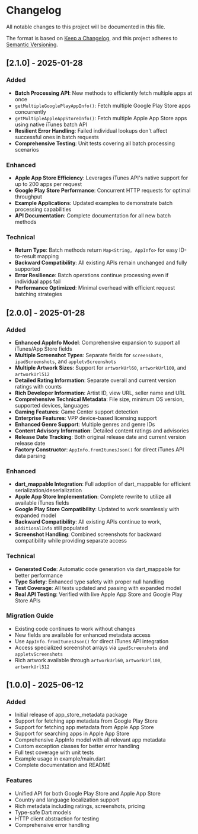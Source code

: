 # Changelog

All notable changes to this project will be documented in this file.

The format is based on [Keep a Changelog](https://keepachangelog.com/en/1.0.0/),
and this project adheres to [Semantic Versioning](https://semver.org/spec/v2.0.0.html).

## [2.1.0] - 2025-01-28

### Added
- **Batch Processing API**: New methods to efficiently fetch multiple apps at once
- `getMultipleGooglePlayAppInfo()`: Fetch multiple Google Play Store apps concurrently
- `getMultipleAppleAppStoreInfo()`: Fetch multiple Apple App Store apps using native iTunes batch API
- **Resilient Error Handling**: Failed individual lookups don't affect successful ones in batch requests
- **Comprehensive Testing**: Unit tests covering all batch processing scenarios

### Enhanced
- **Apple App Store Efficiency**: Leverages iTunes API's native support for up to 200 apps per request
- **Google Play Store Performance**: Concurrent HTTP requests for optimal throughput
- **Example Applications**: Updated examples to demonstrate batch processing capabilities
- **API Documentation**: Complete documentation for all new batch methods

### Technical
- **Return Type**: Batch methods return `Map<String, AppInfo>` for easy ID-to-result mapping
- **Backward Compatibility**: All existing APIs remain unchanged and fully supported
- **Error Resilience**: Batch operations continue processing even if individual apps fail
- **Performance Optimized**: Minimal overhead with efficient request batching strategies

## [2.0.0] - 2025-01-28

### Added
- **Enhanced AppInfo Model**: Comprehensive expansion to support all iTunes/App Store fields
- **Multiple Screenshot Types**: Separate fields for `screenshots`, `ipadScreenshots`, and `appletvScreenshots`
- **Multiple Artwork Sizes**: Support for `artworkUrl60`, `artworkUrl100`, and `artworkUrl512`
- **Detailed Rating Information**: Separate overall and current version ratings with counts
- **Rich Developer Information**: Artist ID, view URL, seller name and URL
- **Comprehensive Technical Metadata**: File size, minimum OS version, supported devices, languages
- **Gaming Features**: Game Center support detection
- **Enterprise Features**: VPP device-based licensing support
- **Enhanced Genre Support**: Multiple genres and genre IDs
- **Content Advisory Information**: Detailed content ratings and advisories
- **Release Date Tracking**: Both original release date and current version release date
- **Factory Constructor**: `AppInfo.fromItunesJson()` for direct iTunes API data parsing

### Enhanced
- **dart_mappable Integration**: Full adoption of dart_mappable for efficient serialization/deserialization
- **Apple App Store Implementation**: Complete rewrite to utilize all available iTunes fields
- **Google Play Store Compatibility**: Updated to work seamlessly with expanded model
- **Backward Compatibility**: All existing APIs continue to work, `additionalInfo` still populated
- **Screenshot Handling**: Combined screenshots for backward compatibility while providing separate access

### Technical
- **Generated Code**: Automatic code generation via dart_mappable for better performance
- **Type Safety**: Enhanced type safety with proper null handling
- **Test Coverage**: All tests updated and passing with expanded model
- **Real API Testing**: Verified with live Apple App Store and Google Play Store APIs

### Migration Guide
- Existing code continues to work without changes
- New fields are available for enhanced metadata access
- Use `AppInfo.fromItunesJson()` for direct iTunes API integration
- Access specialized screenshot arrays via `ipadScreenshots` and `appletvScreenshots`
- Rich artwork available through `artworkUrl60`, `artworkUrl100`, `artworkUrl512`

## [1.0.0] - 2025-06-12

### Added
- Initial release of app_store_metadata package
- Support for fetching app metadata from Google Play Store
- Support for fetching app metadata from Apple App Store
- Support for searching apps in Apple App Store
- Comprehensive AppInfo model with all relevant app metadata
- Custom exception classes for better error handling
- Full test coverage with unit tests
- Example usage in example/main.dart
- Complete documentation and README

### Features
- Unified API for both Google Play Store and Apple App Store
- Country and language localization support
- Rich metadata including ratings, screenshots, pricing
- Type-safe Dart models
- HTTP client abstraction for testing
- Comprehensive error handling
